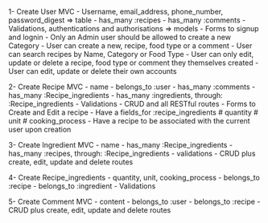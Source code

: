 1- Create User MVC 
    - Username, email_address, phone_number, password_digest => table 
    - has_many :recipes
    - has_many :comments 
    - Validations, authentications and authorisations => models
    - Forms to signup and lognin 
    - Only an Admin user should be allowed to create a new Category
    - User can create a new, recipe, food type or a comment 
    - User can search recipes by Name, Category or Food Type
    - User can only edit, update or delete a recipe, food type or comment they themselves created
    - User can edit, update or delete their own accounts 


2- Create Recipe MVC 
    - name
    - belongs_to :user
    - has_many :comments
    - has_many :Recipe_ingredients 
    - has_many :ingredients, through: :Recipe_ingredients 
    - Validations
    - CRUD and all RESTful routes
    - Forms to Create and Edit a recipe
    - Have a fields_for :recipe_ingredients
        # quantity 
        # unit 
        # cooking_process
    - Have a recipe to be associated with the current user upon creation


3- Create Ingredient MVC
    - name 
    - has_many :Recipe_ingredients 
    - has_many :recipes, through: :Recipe_ingredients 
    - validations 
    - CRUD plus create, edit, update and delete routes


4- Create Recipe_ingredients 
    - quantity, unit, cooking_process
    - belongs_to :recipe 
    - belongs_to :ingredient
    - Validations 


5- Create Comment MVC
    - content 
    - belongs_to :user
    - belongs_to :recipe
    - CRUD plus create, edit, update and delete routes


